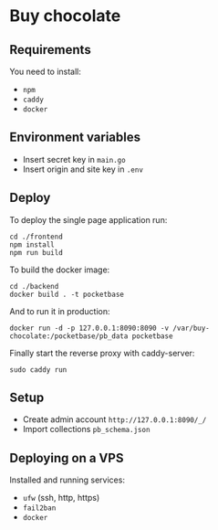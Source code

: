 # Buy chocolate

## Requirements

You need to install:
* ```npm```
* ```caddy```
* ```docker```

## Environment variables

* Insert secret key in ```main.go```
* Insert origin and site key in ```.env```

## Deploy

To deploy the single page application run:
```
cd ./frontend
npm install
npm run build
```

To build the docker image:
```
cd ./backend
docker build . -t pocketbase
```

And to run it in production:

```
docker run -d -p 127.0.0.1:8090:8090 -v /var/buy-chocolate:/pocketbase/pb_data pocketbase
```

Finally start the reverse proxy with caddy-server:
```
sudo caddy run
```

## Setup

* Create admin account ```http://127.0.0.1:8090/_/```
* Import collections ```pb_schema.json```

## Deploying on a VPS

Installed and running services:
* ```ufw``` (ssh, http, https)
* ```fail2ban```
* ```docker```